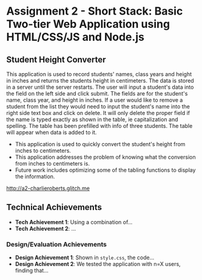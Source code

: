Assignment 2 - Short Stack: Basic Two-tier Web Application using HTML/CSS/JS and Node.js  
===



## Student Height Converter
This application is used to record students' names, class years and height in inches and returns the students height in centimeters. The data is stored in a server until the server restarts.
The user will input a student's data into the field on the left side and click submit. The fields are for the student's name, class year, and height in inches. If a user would like to remove a student from the list
they would need to input the student's name into the right side text box and click on delete. It will only delete the proper field if the name is typed exactly as shown in the table, ie capitalization and spelling.
The table has been prefilled with info of three students. The table will appear when data is added to it.

- This application is used to quickly convert the student's height from inches to centimeters. 
- This application addresses the problem of knowing what the conversion from inches to centimeters is.
- Future work includes optimizing some of the tabling functions to display the information.





http://a2-charlieroberts.glitch.me

## Technical Achievements
- **Tech Achievement 1**: Using a combination of...
- **Tech Achievement 2**: ...

### Design/Evaluation Achievements
- **Design Achievement 1**: Shown in `style.css`, the code...
- **Design Achievement 2**: We tested the application with n=X users, finding that...
